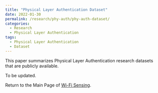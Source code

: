 ```yaml
---
title: "Physical Layer Authentication Dataset"
date: 2022-01-30
permalink: /research/phy-auth/phy-auth-dataset/
categories:
  - Research
  - Physical Layer Authentication
tags:
  - Physical Layer Authentication
  - Dataset
---
```


This paper summarizes Physical Layer Authentication research datasets that are publicly available. 

To be updated.


Return to the Main Page of [Wi-Fi Sensing](/research/phy-auth/phy-auth-main-page/).